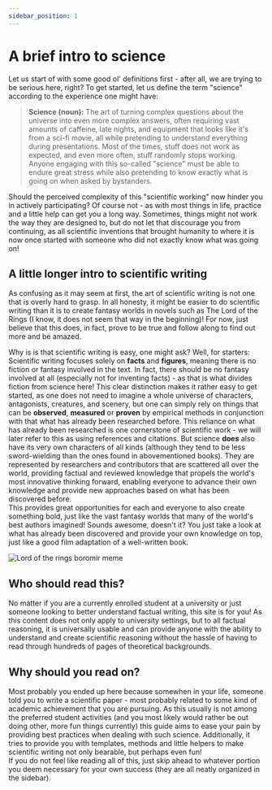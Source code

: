 ```yaml
---
sidebar_position: 1
---
```


# A brief intro to science

Let us start of with some good ol' definitions first - after all, we are trying to be serious here, right? To get started, let us define the term "science" according to the experience one might have:

>**Science (noun):**
The art of turning complex questions about the universe into even more complex answers, often requiring vast amounts of caffeine, late nights, and equipment that looks like it's from a sci-fi movie, all while pretending to understand everything during presentations. Most of the times, stuff does not work as expected, and even more often, stuff randomly stops working. Anyone engaging with this so-called "science" must be able to endure great stress while also pretending to know exactly what is going on when asked by bystanders.

Should the perceived complexity of this "scientific working" now hinder you in actively participating? Of course not - as with most things in life, practice and a little help can get you a long way. Sometimes, things might not work the way they are designed to, but do not let that discourage you from continuing, as all scientific inventions that brought humanity to where it is now once started with someone who did not exactly know what was going on!

## A little longer intro to scientific writing

As confusing as it may seem at first, the art of scientific writing is not one that is overly hard to grasp. In all honesty, it might be easier to do scientific writing than it is to create fantasy worlds in novels such as The Lord of the Rings (I know, it does not seem that way in the beginning)! For now, just believe that this does, in fact, prove to be true and follow along to find out more and be amazed.

Why is is that scientific writing is easy, one might ask? Well, for starters: Scientific writing focuses solely on **facts** and **figures**, meaning there is no fiction or fantasy involved in the text. In fact, there should be no fantasy involved at all (especially not for inventing facts) - as that is what divides fiction from science here! This clear distinction makes it rather easy to get started, as one does not need to imagine a whole universe of characters, antagonists, creatures, and scenery, but one can simply rely on things that can be **observed**, **measured** or **proven** by empirical methods in conjunction with that what has already been researched before. This reliance on what has already been researched is one cornerstone of scientific work - we will later refer to this as using references and citations. But science **does** also have its very own characters of all kinds (although they tend to be less sword-wielding than the ones found in abovementioned books). They are represented by researchers and contributors that are scattered all over the world, providing factual and reviewed knowledge that propels the world's most innovative thinking forward, enabling everyone to advance their own knowledge and provide new approaches based on what has been discovered before. \
This provides great opportunities for each and everyone to also create something bold, just like the vast fantasy worlds that many of the world's best authors imagined! Sounds awesome, doesn't it? You just take a look at what has already been discovered and provide your own knowledge on top, just like a good film adaptation of a well-written book.


![Lord of the rings boromir meme](https://i.imgflip.com/8uk0cj.jpg)


## Who should read this?

No matter if you are a currently enrolled student at a university or just someone looking to better understand factual writing, this site is for you! As this content does not only apply to university settings, but to all factual reasoning, it is universally usable and can provide anyone with the ability to understand and create scientific reasoning without the hassle of having to read through hundreds of pages of theoretical backgrounds.


## Why should you read on?

Most probably you ended up here because somewhen in your life, someone told you to write a scientific paper - most probably related to some kind of academic achievement that you are pursuing. As this usually is not among the preferred student activities (and you most likely would rather be out doing other, more fun things currently) this guide aims to ease your pain by providing best practices when dealing with such science. Additionally, it tries to provide you with templates, methods and little helpers to make scientific writing not only bearable, but perhaps even fun! \
If you do not feel like reading all of this, just skip ahead to whatever portion you deem necessary for your own success (they are all neatly organized in the sidebar).
